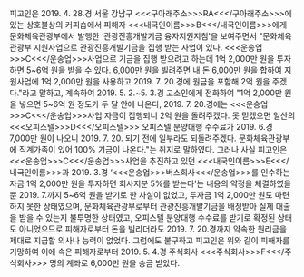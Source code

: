 피고인은 2019. 4. 28.경 서울 강남구 <<<구아래주소>>>RA<<</구아래주소>>>에 있는 상호불상의 커피숍에서 피해자 <<<내국인이름>>>B<<</내국인이름>>>에게 문화체육관광부에서 발행한 ‘관광진흥개발기금 융자지원지침'을 보여주면서 "문화체육관광부 지원사업으로 관광진흥개발기금을 집행 받는 사업이 있다. <<<운송업>>>C<<</운송업>>>사업으로 기금을 집행 받으려고 하는데 1억 2,000만 원을 투자하면 5~6억 원을 받을 수 있다. 6,000만 원을 빌려주면 내 돈 6,000만 원을 합하여 지원사업에 1억 2,000만 원을 사용하고 2019. 7. 20.경에 원금을 포함해 2억 원을 주겠다."라고 말하고, 계속하여 2019. 5. 2.~5. 3.경 고소인에게 전화하여 "1억 2,000만 원을 넣으면 5~6억 원 정도가 두 달 안에 나온다, 2019. 7. 20.경에는 <<<운송업>>>C<<</운송업>>>사업 자금이 집행되니 2억 원을 돌려주겠다. 못 믿겠으면 일산의 <<<오피스텔>>>D<<</오피스텔>>> 오피스텔 분양대행 수수료가 2019. 6.경 7,000만 원이 나오니 2019. 7. 20. 되기 전에 일부라도 되돌려주겠다. 문화체육관광부에 직계가족이 있어 100% 기금이 나온다."는 취지로 말하였다.
그러나 사실 피고인은 <<<운송업>>>C<<</운송업>>>사업을 추진하고 있던 <<<내국인이름>>>E<<</내국인이름>>>과 2019. 3.경 ‘<<<운송업>>>버스회사<<</운송업>>>를 인수하는 자금 1억 2,000만 원을 투자하면 회사지분 5%를 받는다'는 내용의 약정을 체결하였을 뿐 2019. 7.까지 5~6억 원을 받기로 한 사실이 없었고, 투자금 1억 2,000만 원도 마련하지 못한 상태였으며, 문화체육관광부로부터 관광진흥개발기금을 배정받아 실제 대출을 받을 수 있는지 불투명한 상태였고, 오피스텔 분양대행 수수료를 받기로 확정된 상태도 아니었으므로 피해자로부터 돈을 빌리더라도 2019. 7. 20.경까지 약속한 원리금을 제대로 지급할 의사나 능력이 없었다.
그럼에도 불구하고 피고인은 위와 같이 피해자를 기망하여 이에 속은 피해자로부터 2019. 5. 4.경 주식회사 <<<주식회사>>>F<<</주식회사>>> 명의 계좌로 6,000만 원을 송금 받았다.